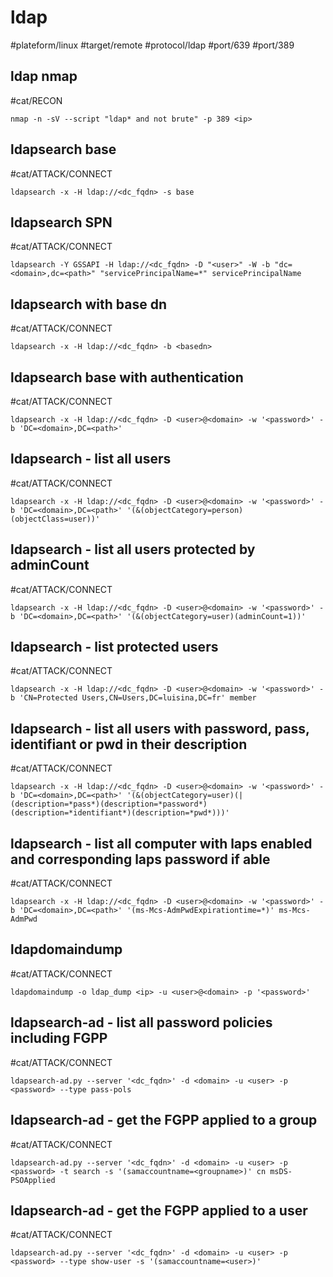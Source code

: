 # ldap

#plateform/linux  #target/remote  #protocol/ldap  #port/639 #port/389

## ldap nmap
#cat/RECON 
```
nmap -n -sV --script "ldap* and not brute" -p 389 <ip>
```

## ldapsearch base
#cat/ATTACK/CONNECT 
```
ldapsearch -x -H ldap://<dc_fqdn> -s base
```

## ldapsearch SPN
#cat/ATTACK/CONNECT 
```
ldapsearch -Y GSSAPI -H ldap://<dc_fqdn> -D "<user>" -W -b "dc=<domain>,dc=<path>" "servicePrincipalName=*" servicePrincipalName
```
	
## ldapsearch with base dn
#cat/ATTACK/CONNECT 
```
ldapsearch -x -H ldap://<dc_fqdn> -b <basedn>
```

## ldapsearch base with authentication
#cat/ATTACK/CONNECT 
```
ldapsearch -x -H ldap://<dc_fqdn> -D <user>@<domain> -w '<password>' -b 'DC=<domain>,DC=<path>'
```

## ldapsearch - list all users
#cat/ATTACK/CONNECT 
```
ldapsearch -x -H ldap://<dc_fqdn> -D <user>@<domain> -w '<password>' -b 'DC=<domain>,DC=<path>' '(&(objectCategory=person)(objectClass=user))'
```

## ldapsearch - list all users protected by adminCount
#cat/ATTACK/CONNECT 
```
ldapsearch -x -H ldap://<dc_fqdn> -D <user>@<domain> -w '<password>' -b 'DC=<domain>,DC=<path>' '(&(objectCategory=user)(adminCount=1))'
```

## ldapsearch - list protected users
#cat/ATTACK/CONNECT 
```
ldapsearch -x -H ldap://<dc_fqdn> -D <user>@<domain> -w '<password>' -b 'CN=Protected Users,CN=Users,DC=luisina,DC=fr' member
```

## ldapsearch - list all users with password, pass, identifiant or pwd in their description
#cat/ATTACK/CONNECT 
```
ldapsearch -x -H ldap://<dc_fqdn> -D <user>@<domain> -w '<password>' -b 'DC=<domain>,DC=<path>' '(&(objectCategory=user)(|(description=*pass*)(description=*password*)(description=*identifiant*)(description=*pwd*)))'
```

## ldapsearch - list all computer with laps enabled and corresponding laps password if able
#cat/ATTACK/CONNECT 
```
ldapsearch -x -H ldap://<dc_fqdn> -D <user>@<domain> -w '<password>' -b 'DC=<domain>,DC=<path>' '(ms-Mcs-AdmPwdExpirationtime=*)' ms-Mcs-AdmPwd
```

## ldapdomaindump
#cat/ATTACK/CONNECT 
```
ldapdomaindump -o ldap_dump <ip> -u <user>@<domain> -p '<password>'
```

## ldapsearch-ad - list all password policies including FGPP
#cat/ATTACK/CONNECT 
```
ldapsearch-ad.py --server '<dc_fqdn>' -d <domain> -u <user> -p <password> --type pass-pols
```

## ldapsearch-ad - get the FGPP applied to a group
#cat/ATTACK/CONNECT 
```
ldapsearch-ad.py --server '<dc_fqdn>' -d <domain> -u <user> -p <password> -t search -s '(samaccountname=<groupname>)' cn msDS-PSOApplied 
```

## ldapsearch-ad - get the FGPP applied to a user
#cat/ATTACK/CONNECT 
```
ldapsearch-ad.py --server '<dc_fqdn>' -d <domain> -u <user> -p <password> --type show-user -s '(samaccountname=<user>)'
```
